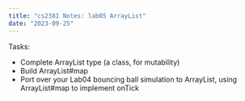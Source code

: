 ```yaml
---
title: "cs2381 Notes: lab05 ArrayList"
date: "2023-09-25"
---
```


Tasks:

 - Complete ArrayList type (a class, for mutability)
 - Build ArrayList#map
 - Port over your Lab04 bouncing ball simulation to ArrayList,
   using ArrayList#map to implement onTick
 
